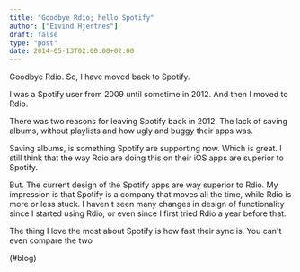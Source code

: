 ```yaml
---
title: "Goodbye Rdio; hello Spotify"
author: ["Eivind Hjertnes"]
draft: false
type: "post"
date: 2014-05-13T02:00:00+02:00
---
```


Goodbye Rdio. So, I have moved back to Spotify.

I was a Spotify user from 2009 until sometime in 2012. And then I moved
to Rdio.

There was two reasons for leaving Spotify back in 2012. The lack of
saving albums, without playlists and how ugly and buggy their apps was.

Saving albums, is something Spotify are supporting now. Which is great.
I still think that the way Rdio are doing this on their iOS apps are
superior to Spotify.

But. The current design of the Spotify apps are way superior to Rdio. My
impression is that Spotify is a company that moves all the time, while
Rdio is more or less stuck. I haven't seen many changes in design of
functionality since I started using Rdio; or even since I first tried
Rdio a year before that.

The thing I love the most about Spotify is how fast their sync is. You
can't even compare the two

(#blog)
